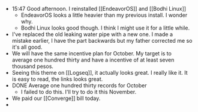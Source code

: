 - 15:47 Good afternoon. I reinstalled [[EndeavorOS]] and [[Bodhi Linux]]
	- EndeavorOS looks a little heavier than my previous install. I wonder why.
	- Bodhi Linux looks good though. I think I might use it for a little while.
- I've replaced the old leaking water pipe with a new one. I made a mistake earlier, I have the part backwards but my father corrected me so it's all good.
- We will have the same incentive plan for October. My target is to average one hundred thirty and have a incentive of at least seven thousand pesos.
- Seeing this theme on [[Logseq]], it actually looks great. I really like it. It is easy to read, the links looks great.
- DONE Average one hundred thirty records for October
	- I failed to do this. I'll try to do it this November.
- We paid our [[Converge]] bill today.
-